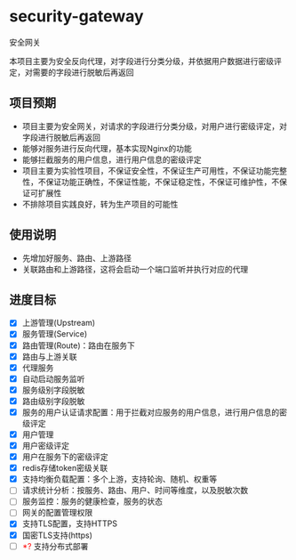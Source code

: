 # security-gateway
安全网关

本项目主要为安全反向代理，对字段进行分类分级，并依据用户数据进行密级评定，对需要的字段进行脱敏后再返回

## 项目预期

- 项目主要为安全网关，对请求的字段进行分类分级，对用户进行密级评定，对字段进行脱敏后再返回
- 能够对服务进行反向代理，基本实现Nginx的功能
- 能够拦截服务的用户信息，进行用户信息的密级评定
- 项目主要为实验性项目，不保证安全性，不保证生产可用性，不保证功能完整性，不保证功能正确性，不保证性能，不保证稳定性，不保证可维护性，不保证可扩展性
- 不排除项目实践良好，转为生产项目的可能性

## 使用说明

- 先增加好服务、路由、上游路径
- 关联路由和上游路径，这将会启动一个端口监听并执行对应的代理

## 进度目标

- [x] 上游管理(Upstream)
- [x] 服务管理(Service)
- [x] 路由管理(Route)：路由在服务下
- [x] 路由与上游关联
- [x] 代理服务
- [x] 自动启动服务监听
- [x] 服务级别字段脱敏
- [x] 路由级别字段脱敏
- [x] 服务的用户认证请求配置：用于拦截对应服务的用户信息，进行用户信息的密级评定
- [x] 用户管理
- [x] 用户密级评定
- [x] 用户在服务下的密级评定
- [x] redis存储token密级关联
- [x] 支持均衡负载配置：多个上游，支持轮询、随机、权重等
- [ ] 请求统计分析：按服务、路由、用户、时间等维度，以及脱敏次数
- [ ] 服务监控：服务的健康检查，服务的状态
- [ ] 网关的配置管理权限
- [x] 支持TLS配置，支持HTTPS
- [x] 国密TLS支持(https)
- [ ] <font color='red'>*?</font> 支持分布式部署